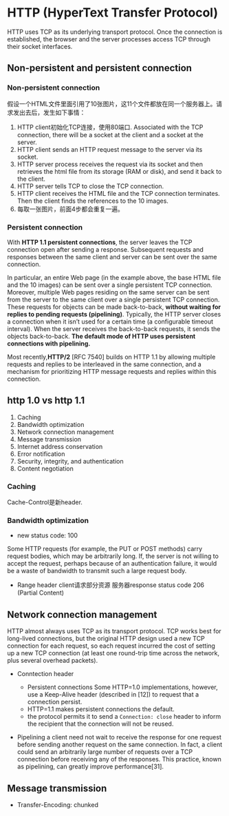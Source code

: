 # HTTP (HyperText Transfer Protocol)

HTTP uses TCP as its underlying transport protocol. Once the connection is established, the browser and the server processes access TCP through their socket interfaces.

## Non-persistent and persistent connection

### Non-persistent connection
假设一个HTML文件里面引用了10张图片，这11个文件都放在同一个服务器上。请求发出去后，发生如下事情：

1. HTTP client初始化TCP连接，使用80端口. Associated with the TCP connection, there will be a socket at the client and a socket at the server.
2. HTTP client sends an HTTP request message to the server via its socket.
3. HTTP server process receives the request via its socket and then retrieves the html file from its storage (RAM or disk), and send it back to the client.
4. HTTP server tells TCP to close the TCP connection.
5. HTTP client receives the HTML file and the TCP connection terminates. Then the client finds the references to the 10 images. 
6. 每取一张图片，前面4步都会重复一遍。

### Persistent connection
With **HTTP 1.1 persistent connections**, the server leaves the TCP connection open after sending a
response. Subsequent requests and responses between the same client and server can be sent over
the same connection. 

In particular, an entire Web page (in the example above, the base HTML file and the 10 images) can be sent over a single persistent TCP connection. Moreover, multiple Web pages
residing on the same server can be sent from the server to the same client over a single persistent TCP connection. These requests for objects can be made back-to-back, **without waiting for replies to pending requests (pipelining)**. Typically, the HTTP server closes a connection when it isn’t used for a certain time (a configurable timeout interval). When the server receives the back-to-back requests, it sends the objects back-to-back. **The default mode of HTTP uses persistent connections with pipelining.** 

Most recently,**HTTP/2** [RFC 7540] builds on HTTP 1.1 by allowing multiple requests and replies to be interleaved in the same connection, and a mechanism for prioritizing HTTP message requests and replies within this connection.


## http 1.0 vs http 1.1

1. Caching
2. Bandwidth optimization
3. Network connection management
4. Message transmission
5. Internet address conservation
6. Error notification
7. Security, integrity, and authentication
8. Content negotiation

### Caching
Cache-Control是新header.

### Bandwidth optimization
- new status code: 100

Some HTTP requests (for example, the PUT or
POST methods) carry request bodies, which may be arbitrarily long. 
If, the server is not willing to accept the request, perhaps because of an authentication
failure, it would be a waste of bandwidth to transmit such a large request body.

- Range header
client请求部分资源
服务器response status code 206 (Partial Content)

## Network connection management
HTTP almost always uses TCP as its transport
protocol. TCP works best for long-lived connections,
but the original HTTP design used a new TCP connection for each request, so each request incurred the
cost of setting up a new TCP connection (at least
one round-trip time across the network, plus several
overhead packets).

- Conntection header
    - Persistent connections
    Some HTTP=1.0 implementations, however, use a Keep-Alive header (described in [12]) to request that a connection persist.
    - HTTP=1.1 makes persistent connections the default.
    - the protocol permits it to send a `Connection: close` header to inform the recipient that the connection will not be reused.

- Pipelining
a client need not wait to receive the response for one request before sending another request on the same connection. In
fact, a client could send an arbitrarily large number of requests over a TCP connection before receiving any of the responses. This practice, known as pipelining, can greatly improve performance[31].

## Message transmission
- Transfer-Encoding: chunked



